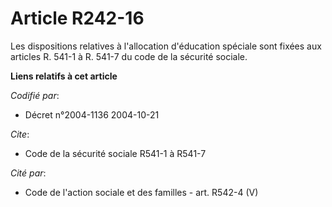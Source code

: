 # Article R242-16

Les dispositions relatives à l'allocation d'éducation spéciale sont fixées aux articles R. 541-1 à R. 541-7 du code de la
sécurité sociale.

**Liens relatifs à cet article**

_Codifié par_:

  - Décret n°2004-1136 2004-10-21

_Cite_:

  - Code de la sécurité sociale R541-1 à R541-7

_Cité par_:

  - Code de l'action sociale et des familles - art. R542-4 (V)

